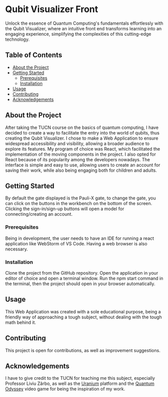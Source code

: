 # Qubit Visualizer Front

Unlock the essence of Quantum Computing's fundamentals effortlessly with the Qubit Visualizer, where an intuitive front end transforms learning into an engaging experience, simplifying the complexities of this cutting-edge technology.

## Table of Contents
- [About the Project](#about-the-project)
- [Getting Started](#getting-started)
  - [Prerequisites](#prerequisites)
  - [Installation](#installation)
- [Usage](#usage)
- [Contributing](#contributing)
- [Acknowledgements](#acknowledgements)

## About the Project

After taking the TUCN course on the basics of quantum computing, I have decided to create a way to facilitate the entry into the world of qubits, thus creating the Qubit Visualizer. I chose to make a Web Application to ensure widespread accessibility and visibility, allowing a broader audience to explore its features. My program of choice was React, which facilitated the implementation of the moving components in the project. I also opted for React because of its popularity among the developers nowadays. The interface is simple and easy to use, allowing users to create an account for saving their work, while also being engaging both for children and adults.

## Getting Started

By default the gate displayed is the Pauli-X gate, to change the gate, you can click on the buttons in the workbench on the bottom of the screen. Clicking the sign-in/sign-up buttons will open a model for connecting/creating an account.

### Prerequisites

Being in development, the user needs to have an IDE for running a react application like
WebStorm of VS Code. Having a web browser is also necessary.
### Installation

Clone the project from the GitHub repository. Open the application in your editor of choice and open a terminal window. Run the npm start command in the terminal, then the project should open in your browser automatically. 

## Usage

This Web Application was created with a sole educational purpose, being a friendly way of approaching a tough subject, without dealing with the tough math behind it.

## Contributing

This project is open for contributions, as well as improvement suggestions.


## Acknowledgements

I have to give credit to the TUCN for teaching me this subject, especially Professor Liviu Zârbo, as well as the [Uranium](https://uranium.transilvania-quantum.org/)  platform and the [Quantum Odyssey](https://www.quarksinteractive.com/)  video game for being the inspiration of my work.
